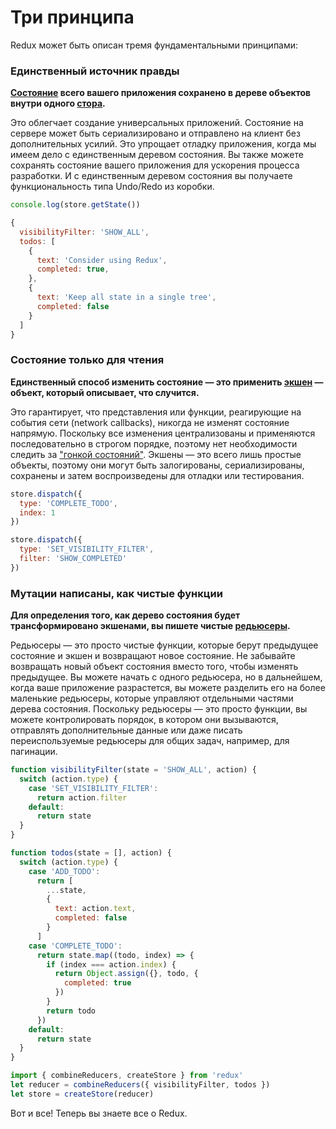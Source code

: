 # Три принципа

Redux может быть описан тремя фундаментальными принципами:

### Единственный источник правды

**[Состояние](../Glossary.md#state) всего вашего приложения сохранено в дереве объектов внутри одного [стора](../Glossary.md#store).**

Это облегчает создание универсальных приложений. Состояние на сервере может быть сериализировано и отправлено на клиент без дополнительных усилий. Это упрощает отладку приложения, когда мы имеем дело с единственным деревом состояния. Вы также можете сохранять состояние вашего приложения для ускорения процесса разработки. И с единственным деревом состояния вы получаете функциональность типа Undo/Redo из коробки.

```js
console.log(store.getState())

{
  visibilityFilter: 'SHOW_ALL',
  todos: [
    {
      text: 'Consider using Redux',
      completed: true,
    },
    {
      text: 'Keep all state in a single tree',
      completed: false
    }
  ]
}
```

### Состояние только для чтения

**Единственный способ изменить состояние — это применить [экшен](../Glossary.md#action) — объект, который описывает, что случится.**

Это гарантирует, что представления или функции, реагирующие на события сети (network callbacks), никогда не изменят состояние напрямую. Поскольку все изменения централизованы и применяются последовательно в строгом порядке, поэтому нет необходимости следить за ["гонкой состояний"](https://ru.wikipedia.org/wiki/%D0%A1%D0%BE%D1%81%D1%82%D0%BE%D1%8F%D0%BD%D0%B8%D0%B5_%D0%B3%D0%BE%D0%BD%D0%BA%D0%B8). Экшены — это всего лишь простые объекты, поэтому они могут быть залогированы, сериализированы, сохранены и затем воспроизведены для отладки или тестирования.

```js
store.dispatch({
  type: 'COMPLETE_TODO',
  index: 1
})

store.dispatch({
  type: 'SET_VISIBILITY_FILTER',
  filter: 'SHOW_COMPLETED'
})
```

### Мутации написаны, как чистые функции

**Для определения того, как дерево состояния будет трансформировано экшенами, вы пишете чистые [редьюсеры](../Glossary.md#reducer).**

Редьюсеры — это просто чистые функции, которые берут предыдущее состояние и экшен и возвращают новое состояние.
Не забывайте возвращать новый объект состояния вместо того, чтобы изменять предыдущее. Вы можете начать с одного редьюсера, но в дальнейшем, когда ваше приложение разрастется, вы можете разделить его на более маленькие редьюсеры, которые управляют отдельными частями дерева состояния. Поскольку редьюсеры — это просто функции, вы можете контролировать порядок, в котором они вызываются, отправлять дополнительные данные или даже писать переиспользуемые редьюсеры для общих задач, например, для пагинации.

```js
function visibilityFilter(state = 'SHOW_ALL', action) {
  switch (action.type) {
    case 'SET_VISIBILITY_FILTER':
      return action.filter
    default:
      return state
  }
}

function todos(state = [], action) {
  switch (action.type) {
    case 'ADD_TODO':
      return [
        ...state,
        {
          text: action.text,
          completed: false
        }
      ]
    case 'COMPLETE_TODO':
      return state.map((todo, index) => {
        if (index === action.index) {
          return Object.assign({}, todo, {
            completed: true
          })
        }
        return todo
      })
    default:
      return state
  }
}

import { combineReducers, createStore } from 'redux'
let reducer = combineReducers({ visibilityFilter, todos })
let store = createStore(reducer)
```

Вот и все! Теперь вы знаете все о Redux.
